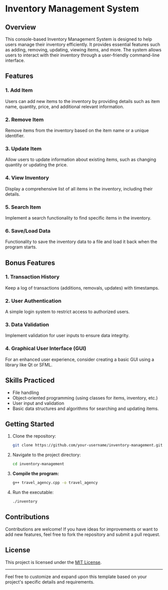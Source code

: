 # Inventory Management System

## Overview

This console-based Inventory Management System is designed to help users manage their inventory efficiently. It provides essential features such as adding, removing, updating, viewing items, and more. The system allows users to interact with their inventory through a user-friendly command-line interface.

## Features

### 1. Add Item

Users can add new items to the inventory by providing details such as item name, quantity, price, and additional relevant information.

### 2. Remove Item

Remove items from the inventory based on the item name or a unique identifier.

### 3. Update Item

Allow users to update information about existing items, such as changing quantity or updating the price.

### 4. View Inventory

Display a comprehensive list of all items in the inventory, including their details.

### 5. Search Item

Implement a search functionality to find specific items in the inventory.

### 6. Save/Load Data

Functionality to save the inventory data to a file and load it back when the program starts.

## Bonus Features

### 1. Transaction History

Keep a log of transactions (additions, removals, updates) with timestamps.

### 2. User Authentication

A simple login system to restrict access to authorized users.

### 3. Data Validation

Implement validation for user inputs to ensure data integrity.

### 4. Graphical User Interface (GUI)

For an enhanced user experience, consider creating a basic GUI using a library like Qt or SFML.

## Skills Practiced

- File handling
- Object-oriented programming (using classes for items, inventory, etc.)
- User input and validation
- Basic data structures and algorithms for searching and updating items.

## Getting Started

1. Clone the repository:

   ```bash
   git clone https://github.com/your-username/inventory-management.git
   ```

2. Navigate to the project directory:

   ```bash
   cd inventory-management
   ```

3. **Compile the program:**

   ```bash
   g++ travel_agency.cpp -o travel_agency
   ```
   
4. Run the executable:

   ```bash
   ./inventory
   ```

## Contributions

Contributions are welcome! If you have ideas for improvements or want to add new features, feel free to fork the repository and submit a pull request.

## License

This project is licensed under the [MIT License](LICENSE).

---

Feel free to customize and expand upon this template based on your project's specific details and requirements.
